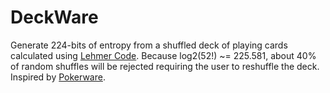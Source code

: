 # DeckWare
Generate 224-bits of entropy from a shuffled deck of playing cards calculated using [Lehmer
Code][1]. Because log2(52!) ~= 225.581, about 40% of random shuffles will be rejected requiring the
user to reshuffle the deck. Inspired by [Pokerware][2].

[1]: https://en.wikipedia.org/wiki/Lehmer_code
[2]: https://github.com/skeeto/pokerware
